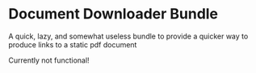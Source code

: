 Document Downloader Bundle
==========================
A quick, lazy, and somewhat useless bundle to provide a quicker way to produce links to a static pdf document


Currently not functional!